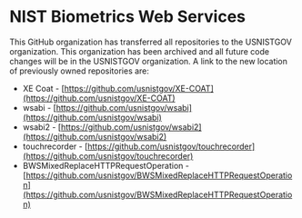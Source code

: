 # NIST Biometrics Web Services

This GitHub organization has transferred all repositories to the USNISTGOV organization. This organization has been archived and all future code changes will be in the USNISTGOV organization. A link to the new location of previously owned repositories are:
- XE Coat - [https://github.com/usnistgov/XE-COAT](https://github.com/usnistgov/XE-COAT)
- wsabi - [https://github.com/usnistgov/wsabi](https://github.com/usnistgov/wsabi)
- wsabi2 - [https://github.com/usnistgov/wsabi2](https://github.com/usnistgov/wsabi2)
- touchrecorder - [https://github.com/usnistgov/touchrecorder](https://github.com/usnistgov/touchrecorder)
- BWSMixedReplaceHTTPRequestOperation - [https://github.com/usnistgov/BWSMixedReplaceHTTPRequestOperation](https://github.com/usnistgov/BWSMixedReplaceHTTPRequestOperation)
